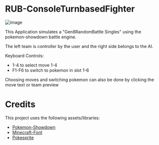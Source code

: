 # RUB-ConsoleTurnbasedFighter

![image](https://user-images.githubusercontent.com/45980080/232101433-c326eb1d-c884-46bd-9ca5-4378e217a45a.png)

This Application simulates a "Gen8RandomBattle Singles" using the pokemon-showdown battle engine.

The left team is controller by the user and the right side belongs to the AI.

Keyboard Controls:
- 1-4 to select move 1-4
- F1-F6 to switch to pokemon in slot 1-6

Choosing moves and switching pokemon can also be done by clicking the move text or team preview


# Credits
This project uses the following assets/libraries:

- [Pokemon-Showdown](https://github.com/smogon/pokemon-showdown)
- [Minecraft-Font](https://www.1001freefonts.com/minecraft.font)
- [Pokesprite](https://github.com/msikma/pokesprite)
